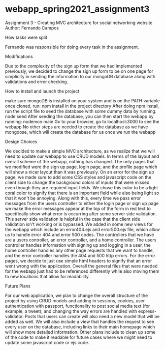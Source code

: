# webapp_spring2021_assignment3

Assignment 3 - Creating MVC architecture for social networking website
Author: Fernando Campos

How tasks were split

Fernando was responsible for doing every task in the assignment. 

Modifications

Due to the complexity of the sign up form that we had implemented previously, we decided to change the sign up form to
be on one page for simplicity in sending the information to our mongoDB database along with validations and error checking.

How to install and launch the project

make sure mongoDB is installed on your system and is on the PATH variable
once cloned, run: npm install in the project directory
After doing npm install, run the script file to seed the database with some dummy data by running: node seed
After seeding the database, you can then start the webapp by running: nodemon main
Go to your browser, go to localhost:3000 to see the webapp
No other steps are needed to create the database as we have mongoose, which will create the database for us once we
run the webapp

Design Choices

We decided to make a simple MVC architecture, as we realize that we will need to update our webapp to use CRUD models.
In terms of the layout and overall scheme of the webapp, nothing has changed. The only pages that we modified were
the sign up page, login page, and the profile page which will show a nicer layout than it was previously. On an
error for the sign up page, we made sure to add some CSS styles and javascript code on the client side to change
the background colors of inputs that were missed even though they are required input fields. We chose this color
to be a light coral color to signify that there is an important field while also being light so that it won't be
annoying. Along with this, every time we pass error messages from the users controller to either the login page or sign up page
we make the error messages appear at the top of the form in red text to specifically show what error is occurring after some
server side validation. This server side validation is helpful in the case that the client side validation isn't working or is bypassed. 
We added in some new views for the webapp which include an error404.ejs and error500.ejs file, which allow us to handle error 404 and error 500
codes. The controllers that we have are a users controller, an error controller, and a home controller. The users controller handles
information with signing up and logging in a user, the home controller handles any other page requests that we want to handle, and
the error controller handles the 404 and 500 http errors. For the error pages, we decide to just use simple html headers to signify that
an error went wrong with the application. Overall the general files that were needed for the webapp just had to be referenced differently while
also moving them to new locations that allow for readability. 

Future Plans

For our web application, we plan to change the overall structure of the project by using CRUD models and adding in sessions, cookies, user authentication
with passport, functionality to post social media text (for example, a tweet), and changing the way errors are handled with express-validator. Posts that users 
can create will also need a new model that will be added as well. We will also include a view that handles the request to see every user on the database, including
links to their main homepage which will show more detailed information. Other plans include to clean up some of the code to make it readable for future cases where
we might need to update some javascript code or ejs code. 
